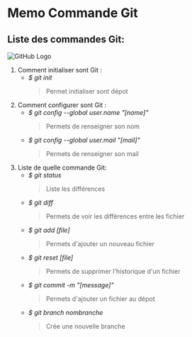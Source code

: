 # Memo Commande Git
## Liste des commandes Git:

![GitHub Logo](http://www.mpass.fi/wp-content/uploads/2016/09/github-social.png)

1. Comment initialiser sont Git :
    * *$ git init*
      > Permet initialiser sont dépot
2. Comment configurer sont Git :
    * *$ git config --global user.name "[name]"*
      > Permets de renseigner son nom
    * *$ git config --global user.mail "[mail]"*
      > Permets de renseigner son mail
3. Liste de quelle commande Git:
    * *$ git status*
      > Liste les différences
    * *$ git diff*
      > Permets de voir les différences entre les fichier
    * *$ git add [file]*
      > Permets d'ajouter un nouveau fichier
    * *$ git reset [file]*
      > Permets de supprimer l'historique d'un fichier
    * *$ git commit -m "[message]"*
      > Permets d'ajouter un fichier au dépot
    * *$ git branch nombranche*
      > Crée une nouvelle branche
